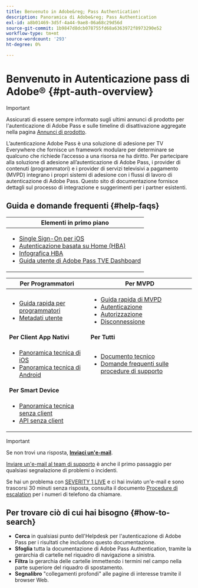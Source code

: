 ```yaml
---
title: Benvenuto in Adobe&reg; Pass Authentication!
description: Panoramica di Adobe&reg; Pass Authentication
exl-id: a8b01469-3d5f-4a44-9ae8-06a68c29d56d
source-git-commit: 1b9847d8dcb078755fd68a6363972f8973290e52
workflow-type: tm+mt
source-wordcount: '293'
ht-degree: 0%

---
```


# Benvenuto in Autenticazione pass di Adobe® {#pt-auth-overview}

>[!IMPORTANT]
>
> Assicurati di essere sempre informato sugli ultimi annunci di prodotto per l&#39;autenticazione di Adobe Pass e sulle timeline di disattivazione aggregate nella pagina [Annunci di prodotto](/help/authentication/product-announcements.md).

L’autenticazione Adobe Pass è una soluzione di adesione per TV Everywhere che fornisce un framework modulare per determinare se qualcuno che richiede l’accesso a una risorsa ne ha diritto. Per partecipare alla soluzione di adesione all’autenticazione di Adobe Pass, i provider di contenuti (programmatori) e i provider di servizi televisivi a pagamento (MVPD) integrano i propri sistemi di adesione con i flussi di lavoro di autenticazione di Adobe Pass. Questo sito di documentazione fornisce dettagli sul processo di integrazione e suggerimenti per i partner esistenti.

## Guida e domande frequenti {#help-faqs}

| **Elementi in primo piano** |
|------------------------------------------------------------------------------------------------------------------------------------------------------------------------------------------------------------------------------------------------------------------------------------------------------------------------------------------------------------------------------------------------------------------------------------------------------------------------------------------------------------------------------------------------------------------------------------------------------------------------------------------------------------------------------------------------|
| <ul><li>[Single Sign-On per iOS](/help/authentication/integration-guide-programmers/features-standard/sso-access/partner-sso/apple-sso/apple-sso-overview.md)</li><li>[Autenticazione basata su Home (HBA)](/help/authentication/integration-guide-programmers/features-standard/hba-access/home-based-authn-tve.md)</li><li>[Infografica HBA](https://dzf8vqv24eqhg.cloudfront.net/userfiles/258/326/ckfinder/files/AdobeNewsletterHBA.pdf)</li><li>[Guida utente di Adobe Pass TVE Dashboard](/help/authentication/user-guide-tve-dashboard/tve-dashboard-overview.md)</li></ul> |

| **Per Programmatori** | **Per MVPD** |
|--------------------------------------------------------------------------------------------------------------------------------------------------------------------------------------------------------------------------------------------------------------------------------|-----------------------------------------------------------------------------------------------------------------------------------------------------------------------------------------------------------------------------------------------------------------------------------------------------------------------------------------------------------------------|
| <ul><li>[Guida rapida per programmatori](/help/authentication/kickstart/programmer-kickstart-guide.md)</li><li>[Metadati utente](/help/authentication/integration-guide-programmers/legacy/rest-api-v1/apis/user-metadata.md)</li></ul> | <ul><li>[Guida rapida di MVPD](/help/authentication/kickstart/mvpd-kickstart-guide.md)</li><li>[Autenticazione](/help/authentication/integration-guide-mvpds/authn-usecase.md)</li><li>[Autorizzazione](/help/authentication/integration-guide-mvpds/authz-usecase.md)</li><li>[Disconnessione](/help/authentication/integration-guide-mvpds/usecase-mvpd-logout.md)</li></ul> |
| **Per Client App Nativi** | **Per Tutti** |
| <ul><li>[Panoramica tecnica di iOS](/help/authentication/integration-guide-programmers/legacy/sdks/ios-tvos-sdk/iostvos-sdk-overview.md)</li><li>[Panoramica tecnica di Android](/help/authentication/integration-guide-programmers/legacy/sdks/android-sdk/android-sdk-overview.md)</li></ul> | <ul><li>[Documento tecnico](/help/authentication/kickstart/technical-paper.md)</li><li>[Domande frequenti sulle procedure di supporto](/help/authentication/kickstart/support-procedures-faqs.md)</li></ul> |
| **Per Smart Device** |                                                                                                                                                                                                                                                                                                                                                                       |
| <ul><li>[Panoramica tecnica senza client](/help/authentication/integration-guide-programmers/legacy/rest-api-v1/rest-api-overview.md)</li><li>[API senza client](/help/authentication/integration-guide-programmers/legacy/rest-api-v1/rest-api-reference.md)</li></ul> |                                                                                                                                                                                                                                                                                                                                                                       |

>[!IMPORTANT]
>
> Se non trovi una risposta, [**Inviaci un&#39;e-mail**](mailto:tve-support@adobe.com).
>
> [Inviare un&#39;e-mail al team di supporto](mailto:tve-support@adobe.com) è anche il primo passaggio per qualsiasi segnalazione di problemi o incidenti.
>
> Se hai un problema con [SEVERITY 1 LIVE](/help/authentication/kickstart/support-procedures-faqs.md) e ci hai inviato un&#39;e-mail e sono trascorsi 30 minuti senza risposta, consulta il documento [Procedure di escalation](/help/authentication/kickstart/support-procedures-faqs.md) per i numeri di telefono da chiamare.

## Per trovare ciò di cui hai bisogno {#how-to-search}

* **Cerca** in qualsiasi punto dell&#39;Helpdesk per l&#39;autenticazione di Adobe Pass per i risultati che includono questo
documentazione.
* **Sfoglia** tutta la documentazione di Adobe Pass Authentication, tramite la gerarchia di cartelle nel riquadro di navigazione a sinistra.
* **Filtra** la gerarchia delle cartelle immettendo i termini nel campo nella parte superiore del riquadro di spostamento.
* **Segnalibro** &quot;collegamenti profondi&quot; alle pagine di interesse tramite il browser Web.
